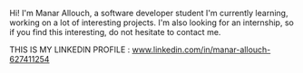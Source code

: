

Hi! I'm Manar Allouch, a software developer student
I'm currently learning, working on a lot of interesting projects.
I'm also looking for an internship, so if you find this interesting, do not hesitate to contact me.

THIS IS MY LINKEDIN PROFILE : www.linkedin.com/in/manar-allouch-627411254

